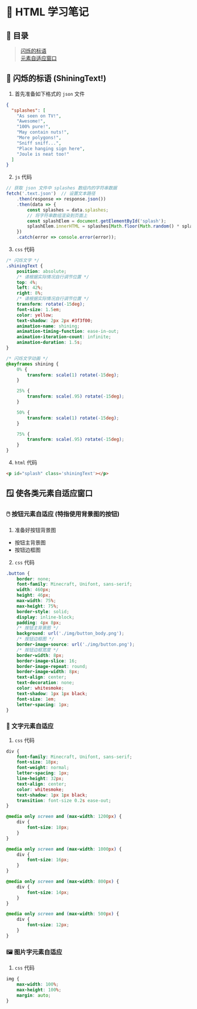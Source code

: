 # 📖 HTML 学习笔记

## 📃 目录

> [闪烁的标语](#🌟-闪烁的标语-shiningtext)  
> [元素自适应窗口](#🪟-使各类元素自适应窗口)

## 🌟 闪烁的标语 (ShiningText!)

1. 首先准备如下格式的 `json` 文件

```json
{
  "splashes": [
    "As seen on TV!", 
    "Awesome!", 
    "100% pure!", 
    "May contain nuts!", 
    "More polygons!", 
    "Sniff sniff...", 
    "Place hanging sign here", 
    "Joule is neat too!"
  ]
}
```

2. `js` 代码

```javascript
// 获取 json 文件中 splashes 数组内的字符串数据
fetch('.text.json')  // 设置文本路径
	.then(response => response.json())
	.then(data => {
		const splashes = data.splashes;
		// 将字符串数组渲染到页面上
		const splashElem = document.getElementById('splash');
		splashElem.innerHTML = splashes[Math.floor(Math.random() * splashes.length)];
	})
	.catch(error => console.error(error));
```

3. `css` 代码

```css
/* 闪烁文字 */
.shiningText {
	position: absolute;
	/* 请根据实际情况自行调节位置 */
	top: 4%;
	left: 42%;
	right: 8%;
	/* 请根据实际情况自行调节位置 */
	transform: rotate(-15deg);
	font-size: 1.5em;
	color: yellow;
	text-shadow: 2px 2px #3f3f00;
	animation-name: shining;
	animation-timing-function: ease-in-out;
	animation-iteration-count: infinite;
	animation-duration: 1.5s;
}

/* 闪烁文字动画 */
@keyframes shining {
	0% {
		transform: scale(1) rotate(-15deg);
	}

	25% {
		transform: scale(.95) rotate(-15deg);
	}

	50% {
		transform: scale(1) rotate(-15deg);
	}

	75% {
		transform: scale(.95) rotate(-15deg);
	}
}
```
   

4. `html` 代码

```html
<p id="splash" class='shiningText'></p>
```

## 🪟 使各类元素自适应窗口

### 🖱️ 按钮元素自适应 (特指使用背景图的按钮)

1. 准备好按钮背景图

- 按钮主背景图
- 按钮边框图

2. `css` 代码

```css
.button {
	border: none;
	font-family: Minecraft, Unifont, sans-serif;
	width: 460px;
	height: 46px;
	max-width: 75%;
	max-height: 75%;
	border-style: solid;
	display: inline-block;
	padding: 4px 8px;
    /* 按钮主背景图 */
	background: url('./img/button_body.png');
    /* 按钮边框图 */
	border-image-source: url('./img/button.png');
    /* 按钮边框宽度 */
	border-width: 8px;
	border-image-slice: 16;
	border-image-repeat: round;
	border-image-width: 8px;
	text-align: center;
	text-decoration: none;
	color: whitesmoke;
	text-shadow: 1px 1px black;
	font-size: 1em;
	letter-spacing: 1px;
}
```

### 📑 文字元素自适应

1. `css` 代码

```css
div {
	font-family: Minecraft, Unifont, sans-serif;
	font-size: 18px;
	font-weight: normal;
	letter-spacing: 1px;
	line-height: 32px;
	text-align: center;
	color: whitesmoke;
	text-shadow: 1px 1px black;
	transition: font-size 0.2s ease-out;
}

@media only screen and (max-width: 1200px) {
	div {
		font-size: 18px;
	}
}

@media only screen and (max-width: 1000px) {
	div {
		font-size: 16px;
	}
}

@media only screen and (max-width: 800px) {
	div {
		font-size: 14px;
	}
}

@media only screen and (max-width: 500px) {
	div {
		font-size: 12px;
	}
}
```

### 🖼️ 图片字元素自适应

1. `css` 代码

```css
img {
	max-width: 100%;
	max-height: 100%;
	margin: auto;
}
```
